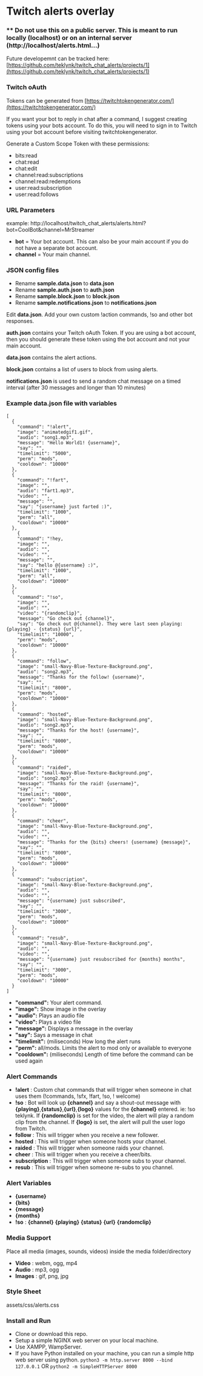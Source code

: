 # Twitch alerts overlay

### ** Do not use this on a public server. This is meant to run locally (localhost) or on an internal server (http://localhost/alerts.html...)

Future developemnt can be tracked here: [https://github.com/teklynk/twitch_chat_alerts/projects/1](https://github.com/teklynk/twitch_chat_alerts/projects/1)

### Twitch oAuth

Tokens can be generated from [https://twitchtokengenerator.com/](https://twitchtokengenerator.com/)

If you want your bot to reply in chat after a command, I suggest creating tokens using your bots account. To do this,
you will need to sign in to Twitch using your bot account before visiting twitchtokengenerator.

Generate a Custom Scope Token with these permissions:

- bits:read
- chat:read
- chat:edit
- channel:read:subscriptions
- channel:read:redemptions
- user:read:subscription
- user:read:follows

### URL Parameters

example: http://localhost/twitch_chat_alerts/alerts.html?bot=CoolBot&channel=MrStreamer

- **bot** = Your bot account. This can also be your main account if you do not have a separate bot account.
- **channel** = Your main channel.

### JSON config files

- Rename **sample.data.json** to **data.json**
- Rename **sample.auth.json** to **auth.json**
- Rename **sample.block.json** to **block.json**
- Rename **sample.notifications.json** to **notifications.json**

Edit **data.json**. Add your own custom !action commands, !so and other bot responses.

**auth.json** contains your Twitch oAuth Token. If you are using a bot account, then you should generate
these token using the bot account and not your main account.

**data.json** contains the alert actions.

**block.json** contains a list of users to block from using alerts.

**notifications.json** is used to send a random chat message on a timed interval (after 30 messages and longer than 10 minutes)

### Example data.json file with variables
```
[
  {
    "command": "!alert",
    "image": "animatedgif1.gif",
    "audio": "song1.mp3",
    "message": "Hello World1! {username}",
    "say": "",
    "timelimit": "5000",
    "perm": "mods",
    "cooldown": "10000"
  },
  {
    "command": "!fart",
    "image": "",
    "audio": "fart1.mp3",
    "video": "",
    "message": "",
    "say": "{username} just farted :)",
    "timelimit": "1000",
    "perm": "all",
    "cooldown": "10000"
  },
    {
    "command": "!hey,
    "image": "",
    "audio": "",
    "video": "",
    "message": "",
    "say": "hello @{username} :)",
    "timelimit": "1000",
    "perm": "all",
    "cooldown": "10000"
  },
  {
    "command": "!so",
    "image": "",
    "audio": "",
    "video": "{randomclip}",
    "message": "Go check out {channel}",
    "say": "Go check out @{channel}. They were last seen playing: {playing} - {status} {url}",
    "timelimit": "10000",
    "perm": "mods",
    "cooldown": "10000"
  },
  {
    "command": "follow",
    "image": "small-Navy-Blue-Texture-Background.png",
    "audio": "song2.mp3",
    "message": "Thanks for the follow! {username}",
    "say": "",
    "timelimit": "8000",
    "perm": "mods",
    "cooldown": "10000"
  },
  {
    "command": "hosted",
    "image": "small-Navy-Blue-Texture-Background.png",
    "audio": "song2.mp3",
    "message": "Thanks for the host! {username}",
    "say": "",
    "timelimit": "8000",
    "perm": "mods",
    "cooldown": "10000"
  },
  {
    "command": "raided",
    "image": "small-Navy-Blue-Texture-Background.png",
    "audio": "song2.mp3",
    "message": "Thanks for the raid! {username}",
    "say": "",
    "timelimit": "8000",
    "perm": "mods",
    "cooldown": "10000"
  },
  {
    "command": "cheer",
    "image": "small-Navy-Blue-Texture-Background.png",
    "audio": "",
    "video": "",
    "message": "Thanks for the {bits} cheers! {username} {message}",
    "say": "",
    "timelimit": "8000",
    "perm": "mods",
    "cooldown": "10000"
  },
  {
    "command": "subscription",
    "image": "small-Navy-Blue-Texture-Background.png",
    "audio": "",
    "video": "",
    "message": "{username} just subscribed",
    "say": "",
    "timelimit": "3000",
    "perm": "mods",
    "cooldown": "10000"
  },
  {
    "command": "resub",
    "image": "small-Navy-Blue-Texture-Background.png",
    "audio": "",
    "video": "",
    "message": "{username} just resubscribed for {months} months",
    "say": "",
    "timelimit": "3000",
    "perm": "mods",
    "cooldown": "10000"
  }
]
```

- **"command":** Your alert command.
- **"image":** Show image in the overlay
- **"audio":** Plays an audio file
- **"video":** Plays a video file
- **"message":** Displays a message in the overlay
- **"say":** Says a message in chat
- **"timelimit":** (miliseconds) How long the alert runs
- **"perm":** all/mods. Limits the alert to mod only or available to everyone
- **"cooldown":** (miliseconds) Length of time before the command can be used again

### Alert Commands

- **!alert** : Custom chat commands that will trigger when someone in chat uses them (!commands, !sfx, !fart, !so, !
  welcome)
- **!so** : Bot will look up **{channel}** and say a shout-out message with **{playing}**,**{status}**,**{url}**,**{logo}** values for the
  **{channel}** entered. ie: !so teklynk. If **{randomclip}** is set for the video, the alert will play a random clip from the
  channel. If **{logo}** is set, the alert will pull the user logo from Twitch.
- **follow** : This will trigger when you receive a new follower.
- **hosted** : This will trigger when someone hosts your channel.
- **raided** : This will trigger when someone raids your channel.
- **cheer** : This will trigger when you receive a cheer/bits.
- **subscription** : This will trigger when someone subs to your channel.
- **resub** : This will trigger when someone re-subs to you channel.

### Alert Variables

- **{username}**
- **{bits}**
- **{message}**
- **{months}**
- **!so** : **{channel}** **{playing}** **{status}** **{url}** **{randomclip}**

### Media Support
Place all media (images, sounds, videos) inside the media folder/directory

- **Video** : webm, ogg, mp4
- **Audio** : mp3, ogg
- **Images** : gif, png, jpg

### Style Sheet

assets/css/alerts.css

### Install and Run

- Clone or download this repo.
- Setup a simple NGINX web server on your local machine.
- Use XAMPP, WampServer.
- If you have Python installed on your machine, you can run a simple http web server using python. `python3 -m http.server 8000 --bind 127.0.0.1` OR `python2 -m SimpleHTTPServer 8000`
